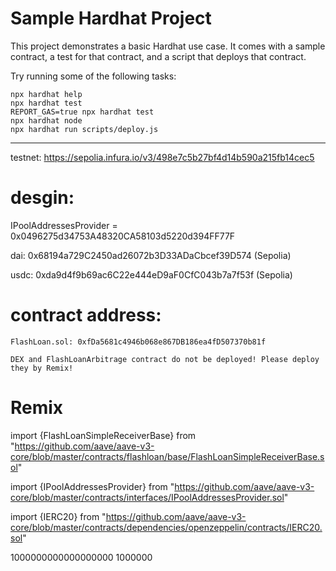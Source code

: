 # Sample Hardhat Project

This project demonstrates a basic Hardhat use case. It comes with a sample contract, a test for that contract, and a script that deploys that contract.

Try running some of the following tasks:

```shell
npx hardhat help
npx hardhat test
REPORT_GAS=true npx hardhat test
npx hardhat node
npx hardhat run scripts/deploy.js
```

-------------------------------------------------------------------------------------------------------------------


testnet: https://sepolia.infura.io/v3/498e7c5b27bf4d14b590a215fb14cec5

# desgin:

IPoolAddressesProvider = 0x0496275d34753A48320CA58103d5220d394FF77F

dai: 0x68194a729C2450ad26072b3D33ADaCbcef39D574 (Sepolia)

usdc: 0xda9d4f9b69ac6C22e444eD9aF0CfC043b7a7f53f (Sepolia)

# contract address:

    FlashLoan.sol: 0xfDa5681c4946b068e867DB186ea4fD507370b81f

    DEX and FlashLoanArbitrage contract do not be deployed! Please deploy they by Remix!
# Remix

import {FlashLoanSimpleReceiverBase} from "https://github.com/aave/aave-v3-core/blob/master/contracts/flashloan/base/FlashLoanSimpleReceiverBase.sol"

import {IPoolAddressesProvider} from "https://github.com/aave/aave-v3-core/blob/master/contracts/interfaces/IPoolAddressesProvider.sol"

import {IERC20} from "https://github.com/aave/aave-v3-core/blob/master/contracts/dependencies/openzeppelin/contracts/IERC20.sol"

1000000000000000000
1000000